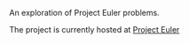 An exploration of Project Euler problems.

The project is currently hosted at [Project Euler](https://projecteuler.netlify.app/)